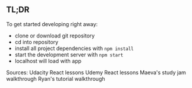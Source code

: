 

## TL;DR

To get started developing right away:

* clone or download git repository
* cd into repository
* install all project dependencies with `npm install`
* start the development server with `npm start`
* localhost will load with app

Sources: 
    Udacity React lessons
    Udemy React lessons
    Maeva's study jam walkthrough
    Ryan's tutorial walkthrough